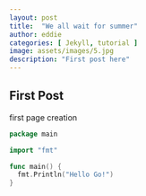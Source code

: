 ```yaml
---
layout: post
title:  "We all wait for summer"
author: eddie
categories: [ Jekyll, tutorial ]
image: assets/images/5.jpg
description: "First post here"
---
```


## First Post

first page creation

``` go
package main

import "fmt"

func main() {
  fmt.Println("Hello Go!")
}
```

